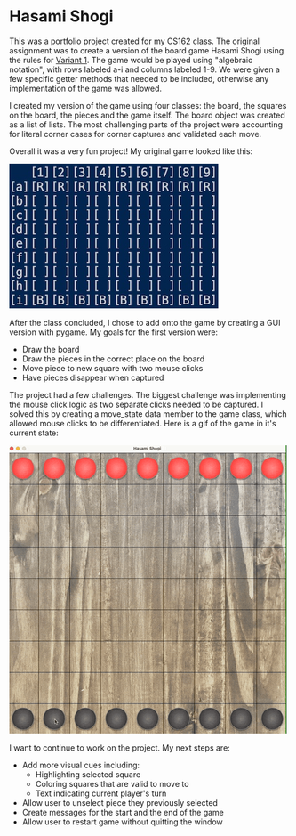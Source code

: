 # Hasami Shogi

This was a portfolio project created for my CS162 class. The original assignment was to create a version of the board game Hasami Shogi using the rules for [Variant 1](https://en.wikipedia.org/wiki/Hasami_shogi). The game would be played using "algebraic notation", with rows labeled a-i and columns labeled 1-9. We were given a few specific getter methods that needed to be included, otherwise any implementation of the game was allowed.

I created my version of the game using four classes: the board, the squares on the board, the pieces and the game itself. The board object was created as a list of lists. The most challenging parts of the project were accounting for literal corner cases for corner captures and validated each move. 

Overall it was a very fun project! My original game looked like this:

![](hasami_shogi/assets/original.jpg)

After the class concluded, I chose to add onto the game by creating a GUI version with pygame. My goals for the first version were:

- Draw the board
- Draw the pieces in the correct place on the board
- Move piece to new square with two mouse clicks
- Have pieces disappear when captured

The project had a few challenges. The biggest challenge was implementing the mouse click logic as two separate clicks needed to be captured. I solved this by creating a move_state data member to the game class, which allowed mouse clicks to be differentiated. Here is a gif of the game in it's current state:

![](https://raw.githubusercontent.com/alexperryrhodes/hasami-shogi-game/main/hasami_shogi/assets/shogiv1.gif)


I want to continue to work on the project. My next steps are:

- Add more visual cues including:
    * Highlighting selected square
    * Coloring squares that are valid to move to
    * Text indicating current player's turn
- Allow user to unselect piece they previously selected
- Create messages for the start and the end of the game
- Allow user to restart game without quitting the window